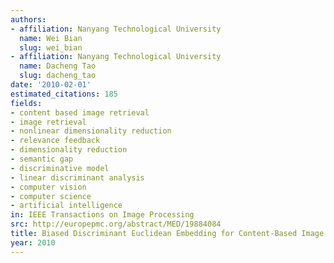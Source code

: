 ```yaml
---
authors:
- affiliation: Nanyang Technological University
  name: Wei Bian
  slug: wei_bian
- affiliation: Nanyang Technological University
  name: Dacheng Tao
  slug: dacheng_tao
date: '2010-02-01'
estimated_citations: 185
fields:
- content based image retrieval
- image retrieval
- nonlinear dimensionality reduction
- relevance feedback
- dimensionality reduction
- semantic gap
- discriminative model
- linear discriminant analysis
- computer vision
- computer science
- artificial intelligence
in: IEEE Transactions on Image Processing
src: http://europepmc.org/abstract/MED/19884084
title: Biased Discriminant Euclidean Embedding for Content-Based Image Retrieval
year: 2010
---
```

